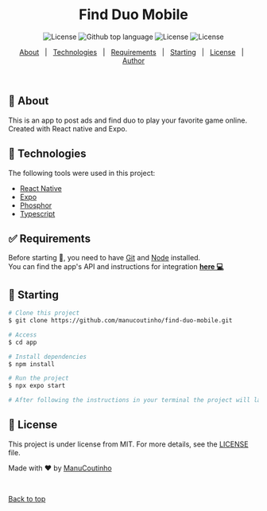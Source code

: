 
<h1 align="center">Find Duo Mobile</h1>

<p align="center">
   <img alt="License" src="https://img.shields.io/badge/React_Native-20232A?style=for-the-badge&logo=react&logoColor=61DAFB"> 
  <img alt="Github top language" src="https://img.shields.io/github/languages/top/manucoutinho/find-duo-mobile?color=1B1F23&style=for-the-badge&logo=typescript&logoColor=23aaff">  
  <img alt="License" src="https://img.shields.io/github/license/manucoutinho/find-duo-mobile?color=1B1F23&style=for-the-badge">  
  <img alt="License" src="https://img.shields.io/badge/Expo-1B1F23?style=for-the-badge&logo=expo&logoColor=white">
</p>


<p align="center">
  <a href="#dart-about">About</a> &#xa0; | &#xa0; 
  <a href="#rocket-technologies">Technologies</a> &#xa0; | &#xa0;
  <a href="#white_check_mark-requirements">Requirements</a> &#xa0; | &#xa0;
  <a href="#checkered_flag-starting">Starting</a> &#xa0; | &#xa0;
  <a href="#memo-license">License</a> &#xa0; | &#xa0;
  <a href="https://github.com/manucoutinho" target="_blank">Author</a>
</p>

<br>

## :dart: About

This is an app to post ads and find duo to play your favorite game online.\
Created with React native and Expo.


## :rocket: Technologies

The following tools were used in this project:

- [React Native](https://reactnative.dev)
- [Expo](https://docs.expo.dev)
- [Phosphor](https://phosphoricons.com)
- [Typescript](https://www.typescriptlang.org)


## :white_check_mark: Requirements

Before starting :checkered_flag:, you need to have [Git](https://git-scm.com) and [Node](https://nodejs.org/en/) installed.\
You can find the app's API and instructions for integration **[here 💻](https://github.com/ManuCoutinho/find-duo-api)**

## :checkered_flag: Starting

```bash
# Clone this project
$ git clone https://github.com/manucoutinho/find-duo-mobile.git

# Access
$ cd app

# Install dependencies
$ npm install

# Run the project
$ npx expo start

# After following the instructions in your terminal the project will launch on the selected device
```

## :memo: License

This project is under license from MIT. For more details, see the [LICENSE](LICENSE) file.

Made with :heart: by <a href="https://github.com/manucoutinho" target="_blank">ManuCoutinho</a>

&#xa0;

<a href="#top">Back to top</a>